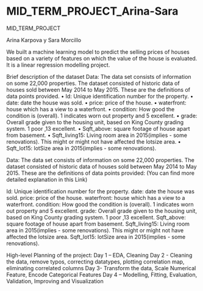 # MID_TERM_PROJECT_Arina-Sara


MID_TERM_PROJECT

Arina Karpova y Sara Morcillo

We built a machine learning model to predict the selling prices of houses based on a variety of features on which the value of the house is evaluated. It is a linear regression modelling project.

Brief description of the dataset Data: The data set consists of information on some 22,000 properties. The dataset consisted of historic data of houses sold between May 2014 to May 2015. These are the definitions of data points provided. • Id: Unique identification number for the property. • date: date the house was sold. • price: price of the house. • waterfront: house which has a view to a waterfront. • condition: How good the condition is (overall). 1 indicates worn out property and 5 excellent. • grade: Overall grade given to the housing unit, based on King County grading system. 1 poor ,13 excellent. • Sqft_above: square footage of house apart from basement. • Sqft_living15: Living room area in 2015(implies - some renovations). This might or might not have affected the lotsize area. • Sqft_lot15: lotSize area in 2015(implies - some renovations).

Data: The data set consists of information on some 22,000 properties.  The dataset consisted of historic data of houses sold between May 2014 to May 2015. These are the definitions of data points provided: (You can find more detailed explanation in this Link)

Id: Unique identification number for the property.
date: date the house was sold.
price: price of the house.
waterfront: house which has a view to a waterfront.
condition: How good the condition is (overall). 1 indicates worn out property and 5 excellent.
grade: Overall grade given to the housing unit, based on King County grading system. 1 poor ,13 excellent.
Sqft_above: square footage of house apart from basement.
Sqft_living15: Living room area in 2015(implies - some renovations). This might or might not have affected the lotsize area.
Sqft_lot15: lotSize area in 2015(implies - some renovations).


High-level Planning of the project: Day 1 – EDA, Cleaning Day 2 - Cleaning the data, remove typos, correcting datatypes, plotting correlation map, eliminating correlated columns Day 3- Transform the data, Scale Numerical Feature, Encode Categorical Features Day 4 – Modelling, Fitting, Evaluation, Validation, Improving and Visualization
